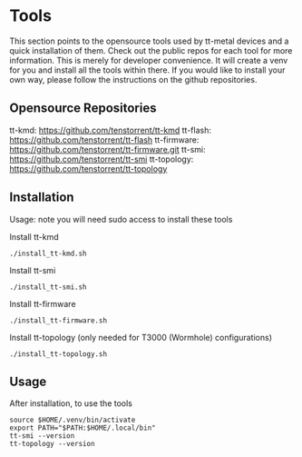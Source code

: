 # Tools
This section points to the opensource tools used by tt-metal devices and a quick installation of them. Check out the public repos for each tool for more information. This is merely for developer convenience. It will create a venv for you and install all the tools within there. If you would like to install your own way, please follow the instructions on the github repositories.

## Opensource Repositories
tt-kmd: https://github.com/tenstorrent/tt-kmd
tt-flash: https://github.com/tenstorrent/tt-flash
tt-firmware: https://github.com/tenstorrent/tt-firmware.git
tt-smi: https://github.com/tenstorrent/tt-smi
tt-topology: https://github.com/tenstorrent/tt-topology

## Installation
Usage: note you will need sudo access to install these tools

Install tt-kmd
```
./install_tt-kmd.sh
```

Install tt-smi
```
./install_tt-smi.sh
```

Install tt-firmware
```
./install_tt-firmware.sh
```

Install tt-topology (only needed for T3000 (Wormhole) configurations)
```
./install_tt-topology.sh
```

## Usage

After installation, to use the tools
```
source $HOME/.venv/bin/activate
export PATH="$PATH:$HOME/.local/bin"
tt-smi --version
tt-topology --version
```
